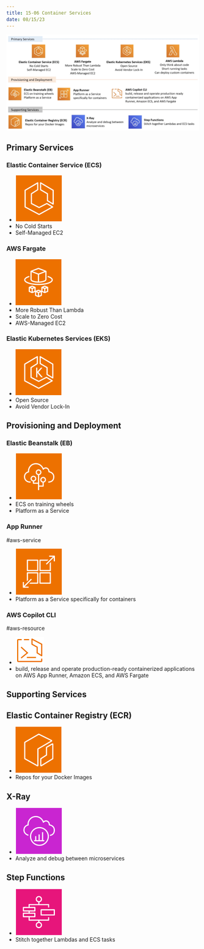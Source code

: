 ```yaml
---
title: 15-06 Container Services
date: 08/15/23
---
```


![700](images/15_Containers/15-08_Image.png)

## Primary Services

### Elastic Container Service (ECS)

* ![35](images/icons/ECS_Icon.png)
* No Cold Starts
* Self-Managed EC2

### AWS Fargate

* ![35](images/icons/Fargate_Icon.png)
* More Robust Than Lambda
* Scale to Zero Cost
* AWS-Managed EC2

### Elastic Kubernetes Services (EKS)

* ![35](images/icons/EKS_Icon.png)
* Open Source
* Avoid Vendor Lock-In

## Provisioning and Deployment

### Elastic Beanstalk (EB)

* ![35](images/icons/Elastic_Beanstalk_Icon.png)
* ECS on training wheels
* Platform as a Service

### App Runner

\#aws-service 

* ![35](images/icons/App_Runner_Icon.png)
* Platform as a Service specifically for containers

### AWS Copilot CLI

\#aws-resource 

* ![35](images/icons/Copilot_CLI_Icon.png)
* build, release and operate production-ready containerized applications on AWS App Runner, Amazon ECS, and AWS Fargate

## Supporting Services

## Elastic Container Registry (ECR)

* ![35](images/icons/ECR_Icon.png)
* Repos for your Docker Images

## X-Ray

* ![35](images/icons/X-Ray_Icon.png)
* Analyze and debug between microservices

## Step Functions

* ![35](images/icons/Step_Functions_Icon.png)
* Stitch together Lambdas and ECS tasks
